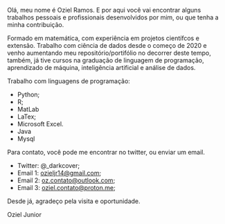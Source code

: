 Olá, meu nome é Oziel Ramos. E por aqui você vai encontrar alguns trabalhos pessoais e profissionais desenvolvidos por mim, ou que tenha a minha contribuição.

Formado em matemática, com experiência em projetos científcos e extensão. Trabalho com ciência de dados desde o começo de 2020 e venho aumentando meu repositório/portifólio no decorrer deste tempo, também, já tive cursos na graduação de linguagem de programação, aprendizado de máquina, inteligência artificial e análise de dados.

Trabalho com linguagens de programação:
- Python;
- R;
- MatLab
- LaTex;
- Microsoft Excel.
- Java
- Mysql

Para contato, você pode me encontrar no twitter, ou enviar um email.
- Twitter: @_darkcover;
- Email 1: ozieljr14@gmail.com;
- Email 2: oz.contato@outlook.com;
- Email 3: oziel.contato@proton.me;

Desde já, agradeço pela visita e oportunidade.

Oziel Junior
